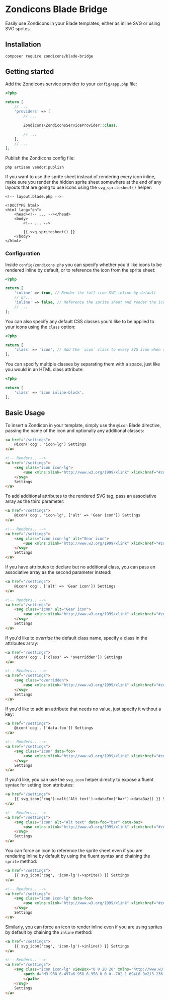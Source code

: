 # Zondicons Blade Bridge

Easily use Zondicons in your Blade templates, either as inline SVG or using SVG sprites.

## Installation

```
composer require zondicons/blade-bridge
```

## Getting started

Add the Zondicons service provider to your `config/app.php` file:

```php
<?php

return [
    // ...
    'providers' => [
        // ...

        Zondicons\ZondiconsServiceProvider::class,

        // ...
    ],
    // ...
];
```

Publish the Zondicons config file:

```
php artisan vendor:publish
```

If you want to use the sprite sheet instead of rendering every icon inline, make sure you render the hidden sprite sheet somewhere at the end of any layouts that are going to use icons using the `svg_spritesheet()` helper:

```
<!-- layout.blade.php -->

<!DOCTYPE html>
<html lang="en">
    <head><!-- ... --></head>
    <body>
        <!-- ... -->

        {{ svg_spritesheet() }}
    </body>
</html>
```

### Configuration

Inside `config/zondicons.php` you can specify whether you'd like icons to be rendered inline by default, or to reference the icon from the sprite sheet:

```php
<?php

return [
    'inline' => true, // Render the full icon SVG inline by default
    // or...
    'inline' => false, // Reference the sprite sheet and render the icon with a `use` tag
    // ...
];
```

You can also specify any default CSS classes you'd like to be applied to your icons using the `class` option:

```php
<?php

return [
    'class' => 'icon', // Add the `icon` class to every SVG icon when rendered
];
```

You can specify multiple classes by separating them with a space, just like you would in an HTML class attribute:

```php
<?php

return [
    'class' => 'icon inline-block',
];
```

## Basic Usage

To insert a Zondicon in your template, simply use the `@icon` Blade directive, passing the name of the icon and optionally any additional classes:

```html
<a href="/settings">
    @icon('cog', 'icon-lg') Settings
</a>

<!-- Renders.. -->
<a href="/settings">
    <svg class="icon icon-lg">
        <use xmlns:xlink="http://www.w3.org/1999/xlink" xlink:href="#zondicon-cog"></use>
    </svg>
    Settings
</a>
```

To add additional attributes to the rendered SVG tag, pass an associative array as the third parameter:

```html
<a href="/settings">
    @icon('cog', 'icon-lg', ['alt' => 'Gear icon']) Settings
</a>

<!-- Renders.. -->
<a href="/settings">
    <svg class="icon icon-lg" alt="Gear icon">
        <use xmlns:xlink="http://www.w3.org/1999/xlink" xlink:href="#zondicon-cog"></use>
    </svg>
    Settings
</a>
```

If you have attributes to declare but no additional class, you can pass an associative array as the second parameter instead:

```html
<a href="/settings">
    @icon('cog', ['alt' => 'Gear icon']) Settings
</a>

<!-- Renders.. -->
<a href="/settings">
    <svg class="icon" alt="Gear icon">
        <use xmlns:xlink="http://www.w3.org/1999/xlink" xlink:href="#zondicon-cog"></use>
    </svg>
    Settings
</a>
```

If you'd like to _override_ the default class name, specify a class in the attributes array:

```html
<a href="/settings">
    @icon('cog', ['class' => 'overridden']) Settings
</a>

<!-- Renders.. -->
<a href="/settings">
    <svg class="overridden">
        <use xmlns:xlink="http://www.w3.org/1999/xlink" xlink:href="#zondicon-cog"></use>
    </svg>
    Settings
</a>
```

If you'd like to add an attribute that needs no value, just specify it without a key:

```html
<a href="/settings">
    @icon('cog', ['data-foo']) Settings
</a>

<!-- Renders.. -->
<a href="/settings">
    <svg class="icon" data-foo>
        <use xmlns:xlink="http://www.w3.org/1999/xlink" xlink:href="#zondicon-cog"></use>
    </svg>
    Settings
</a>
```

If you'd like, you can use the `svg_icon` helper directly to expose a fluent syntax for setting icon attributes:

```html
<a href="/settings">
    {{ svg_icon('cog')->alt('Alt text')->dataFoo('bar')->dataBaz() }} Settings
</a>

<!-- Renders.. -->
<a href="/settings">
    <svg class="icon" alt="Alt text" data-foo="bar" data-baz>
        <use xmlns:xlink="http://www.w3.org/1999/xlink" xlink:href="#zondicon-cog"></use>
    </svg>
    Settings
</a>
```

You can force an icon to reference the sprite sheet even if you are rendering inline by default by using the fluent syntax and chaining the `sprite` method:

```html
<a href="/settings">
    {{ svg_icon('cog', 'icon-lg')->sprite() }} Settings
</a>

<!-- Renders.. -->
<a href="/settings">
    <svg class="icon icon-lg" data-foo>
        <use xmlns:xlink="http://www.w3.org/1999/xlink" xlink:href="#zondicon-cog"></use>
    </svg>
    Settings
</a>
```

Similarly, you can force an icon to render inline even if you are using sprites by default by chaining the `inline` method:

```html
<a href="/settings">
    {{ svg_icon('cog', 'icon-lg')->inline() }} Settings
</a>

<!-- Renders.. -->
<a href="/settings">
    <svg class="icon icon-lg" viewBox="0 0 20 20" xmlns="http://www.w3.org/2000/svg">
        <path d="M3.938 6.497a6.958 6.958 0 0 0-.702 1.694L0 9v2l3.236.809c.16.6.398 1.169.702 1.694l-1.716 2.861 1.414 1.414 2.86-1.716a6.958 6.958 0 0 0 1.695.702L9 20h2l.809-3.236a6.96 6.96 0 0 0 1.694-.702l2.861 1.716 1.414-1.414-1.716-2.86a6.958 6.958 0 0 0 .702-1.695L20 11V9l-3.236-.809a6.958 6.958 0 0 0-.702-1.694l1.716-2.861-1.414-1.414-2.86 1.716a6.958 6.958 0 0 0-1.695-.702L11 0H9l-.809 3.236a6.96 6.96 0 0 0-1.694.702L3.636 2.222 2.222 3.636l1.716 2.86zM10 13a3 3 0 1 0 0-6 3 3 0 0 0 0 6z" fill-rule="evenodd">
        </path>
    </svg>
    Settings
</a>
```
